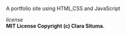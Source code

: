 A portfolio site using HTML,CSS and JavaScript

*license*
</br>
**MIT License Copyright (c) Clara Situma.**


